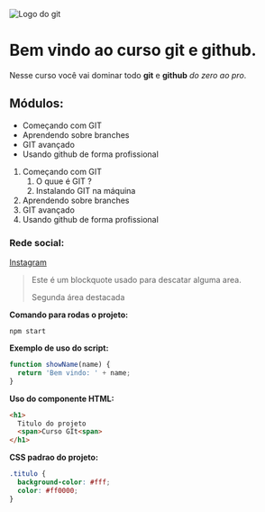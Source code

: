 ![Logo do git](https://sujeitoprogramador.com/wp-content/uploads/2021/04/gitimage.png)

# Bem vindo ao curso git e github.

Nesse curso você vai dominar todo **git** e **github** _do zero ao pro_.

## Módulos:

- Começando com GIT
- Aprendendo sobre branches
- GIT avançado
- Usando github de forma profissional

1. Começando com GIT
   1. O quue é GIT ?
   2. Instalando GIT na máquina
2. Aprendendo sobre branches
3. GIT avançado
4. Usando github de forma profissional

### Rede social:

[Instagram](https://instagram.com/rafael_rfs)

> Este é um blockquote usado para descatar alguma area.
>
> Segunda área destacada

**Comando para rodas o projeto:**

```
npm start
```

**Exemplo de uso do script:**

```js
function showName(name) {
  return 'Bem vindo: ' + name;
}
```

**Uso do componente HTML:**

```html
<h1>
  Titulo do projeto
  <span>Curso GIt<span>
</h1>
```

**CSS padrao do projeto:**

```css
.titulo {
  background-color: #fff;
  color: #ff0000;
}
```

```

```
